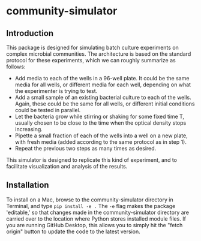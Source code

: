 # community-simulator

## Introduction
This package is designed for simulating batch culture experiments on complex microbial communities. The architecture is based on the standard protocol for these experiments, which we can roughly summarize as follows:
- Add media to each of the wells in a 96-well plate. It could be the same media for all wells, or different media for each well, depending on what the experimenter is trying to test.
- Add a small sample of an existing bacterial culture to each of the wells. Again, these could be the same for all wells, or different initial conditions could be tested in parallel.
- Let the bacteria grow while stirring or shaking for some fixed time T, usually chosen to be close to the time when the optical density stops increasing.
- Pipette a small fraction of each of the wells into a well on a new plate, with fresh media (added according to the same protocol as in step 1).
- Repeat the previous two steps as many times as desired.

This simulator is designed to replicate this kind of experiment, and to facilitate visualization and analysis of the results.

## Installation
To install on a Mac, browse to the community-simulator directory in Terminal, and type
`pip install -e .`
The `-e` flag makes the package 'editable,' so that changes made in the community-simulator directory are carried over to the location where Python stores installed module files. If you are running GitHub Desktop, this allows you to simply hit the "fetch origin" button to update the code to the latest version.
